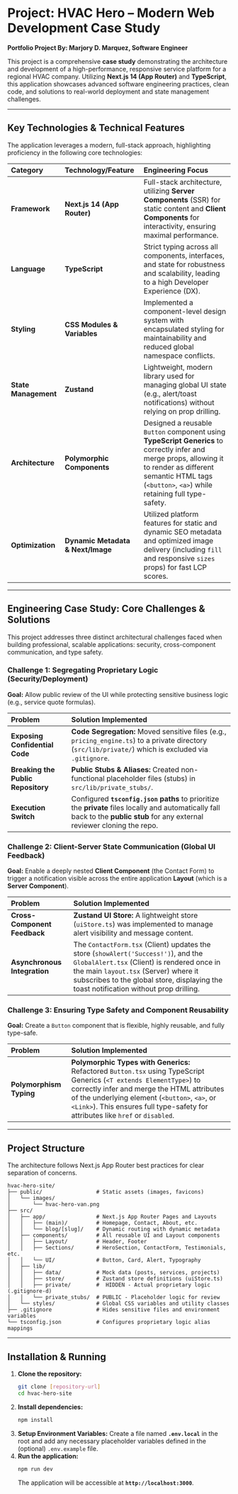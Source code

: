 #  Project: HVAC Hero – Modern Web Development Case Study

**Portfolio Project By: Marjory D. Marquez, Software Engineer**

This project is a comprehensive **case study** demonstrating the architecture and development of a high-performance, responsive service platform for a regional HVAC company. Utilizing **Next.js 14 (App Router)** and **TypeScript**, this application showcases advanced software engineering practices, clean code, and solutions to real-world deployment and state management challenges.

***

##  Key Technologies & Technical Features

The application leverages a modern, full-stack approach, highlighting proficiency in the following core technologies:

| Category | Technology/Feature | Engineering Focus |
| :--- | :--- | :--- |
| **Framework** | **Next.js 14 (App Router)** | Full-stack architecture, utilizing **Server Components** (SSR) for static content and **Client Components** for interactivity, ensuring maximal performance. |
| **Language** | **TypeScript** | Strict typing across all components, interfaces, and state for robustness and scalability, leading to a high Developer Experience (DX). |
| **Styling** | **CSS Modules & Variables** | Implemented a component-level design system with encapsulated styling for maintainability and reduced global namespace conflicts. |
| **State Management** | **Zustand** | Lightweight, modern library used for managing global UI state (e.g., alert/toast notifications) without relying on prop drilling. |
| **Architecture** | **Polymorphic Components** | Designed a reusable `Button` component using **TypeScript Generics** to correctly infer and merge props, allowing it to render as different semantic HTML tags (`<button>`, `<a>`) while retaining full type-safety. |
| **Optimization** | **Dynamic Metadata & Next/Image** | Utilized platform features for static and dynamic SEO metadata and optimized image delivery (including `fill` and responsive `sizes` props) for fast LCP scores. |

***

##  Engineering Case Study: Core Challenges & Solutions

This project addresses three distinct architectural challenges faced when building professional, scalable applications: security, cross-component communication, and type safety.

### Challenge 1: Segregating Proprietary Logic (Security/Deployment)

**Goal:** Allow public review of the UI while protecting sensitive business logic (e.g., service quote formulas).

| Problem | Solution Implemented |
| :--- | :--- |
| **Exposing Confidential Code** | **Code Segregation:** Moved sensitive files (e.g., `pricing_engine.ts`) to a private directory (`src/lib/private/`) which is excluded via `.gitignore`. |
| **Breaking the Public Repository** | **Public Stubs & Aliases:** Created non-functional placeholder files (stubs) in `src/lib/private_stubs/`. |
| **Execution Switch** | Configured **`tsconfig.json` paths** to prioritize the **private** files locally and automatically fall back to the **public stub** for any external reviewer cloning the repo. |

### Challenge 2: Client-Server State Communication (Global UI Feedback)

**Goal:** Enable a deeply nested **Client Component** (the Contact Form) to trigger a notification visible across the entire application **Layout** (which is a **Server Component**).

| Problem | Solution Implemented |
| :--- | :--- |
| **Cross-Component Feedback** | **Zustand UI Store:** A lightweight store (`uiStore.ts`) was implemented to manage alert visibility and message content. |
| **Asynchronous Integration** | The `ContactForm.tsx` (Client) updates the store (`showAlert('Success!')`), and the `GlobalAlert.tsx` (Client) is rendered once in the main `layout.tsx` (Server) where it subscribes to the global store, displaying the toast notification without prop drilling. |

### Challenge 3: Ensuring Type Safety and Component Reusability

**Goal:** Create a `Button` component that is flexible, highly reusable, and fully type-safe.

| Problem | Solution Implemented |
| :--- | :--- |
| **Polymorphism Typing** | **Polymorphic Types with Generics:** Refactored `Button.tsx` using TypeScript Generics (`<T extends ElementType>`) to correctly infer and merge the HTML attributes of the underlying element (`<button>`, `<a>`, or `<Link>`). This ensures full type-safety for attributes like `href` or `disabled`. |

***

##  Project Structure

The architecture follows Next.js App Router best practices for clear separation of concerns.

```
hvac-hero-site/
├── public/                 # Static assets (images, favicons)
│   └── images/
│       └── hvac-hero-van.png
├── src/
│   ├── app/                # Next.js App Router Pages and Layouts
│   │   ├── (main)/         # Homepage, Contact, About, etc.
│   │   └── blog/[slug]/    # Dynamic routing with dynamic metadata
│   ├── components/         # All reusable UI and Layout components
│   │   ├── Layout/         # Header, Footer
│   │   ├── Sections/       # HeroSection, ContactForm, Testimonials, etc.
│   │   └── UI/             # Button, Card, Alert, Typography
│   ├── lib/
│   │   ├── data/           # Mock data (posts, services, projects)
│   │   ├── store/          # Zustand store definitions (uiStore.ts)
│   │   ├── private/        #  HIDDEN - Actual proprietary logic (.gitignore-d)
│   │   └── private_stubs/  # PUBLIC - Placeholder logic for review
│   └── styles/             # Global CSS variables and utility classes
├── .gitignore              # Hides sensitive files and environment variables
└── tsconfig.json           # Configures proprietary logic alias mappings

```

***

##  Installation & Running

1.  **Clone the repository:**
    ```bash
    git clone [repository-url]
    cd hvac-hero-site
    ```
2.  **Install dependencies:**
    ```bash
    npm install
    ```
3.  **Setup Environment Variables:**
    Create a file named **`.env.local`** in the root and add any necessary placeholder variables defined in the (optional) `.env.example` file.
4.  **Run the application:**
    ```bash
    npm run dev
    ```
    The application will be accessible at **`http://localhost:3000`**.

